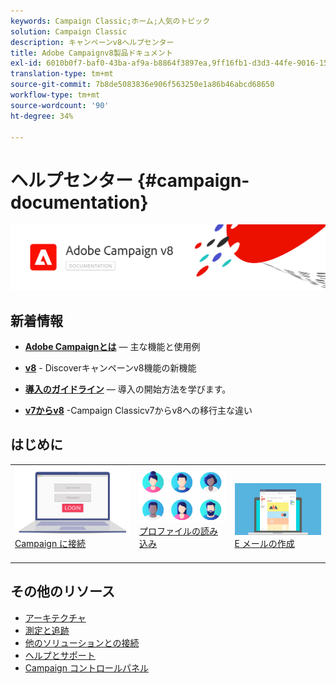 ```yaml
---
keywords: Campaign Classic;ホーム;人気のトピック
solution: Campaign Classic
description: キャンペーンv8ヘルプセンター
title: Adobe Campaignv8製品ドキュメント
exl-id: 6010b0f7-baf0-43ba-af9a-b8864f3897ea,9ff16fb1-d3d3-44fe-9016-15abffdbc74e
translation-type: tm+mt
source-git-commit: 7b8de5083836e906f563250e1a86b46abcd68650
workflow-type: tm+mt
source-wordcount: '90'
ht-degree: 34%

---
```


# ヘルプセンター {#campaign-documentation}

![](assets/banner-documentationv8.png)

## 新着情報

* **[Adobe Campaignとは](start/get-started.md)**  — 主な機能と使用例

* **[v8](start/whats-new.md)**  - Discoverキャンペーンv8機能の新機能

* **[導入のガイドライン](start/implement.md)**   — 導入の開始方法を学びます。

* **[v7からv8](start/capability-matrix.md)** -Campaign Classicv7からv8への移行主な違い

## はじめに

<table>
<tr>
  <td valign="bottom">
    <a href="start/connect.md">
      <img alt="接続" src="start/assets/do-not-localize/login.jpeg"/>
    </a>
    <div>
    <a href="start/connect.md">Campaign に接続</a>
    </div>
    <br>
  </td>

<td valign="bottom">
      <a href="start/import.md">
       <img alt="インポート" src="start/assets/do-not-localize/profiles.jpeg" />
       </a>
    <div><a href="start/import.md">プロファイルの読み込み</a>
    </div>
    <br>
  </td>
  <td valign="bottom">
    <a href="start/create-message.md">
      <img alt="E メール" src="start/assets/do-not-localize/email-design.jpeg" />
    </a>
    <div>
    <a href="start/create-message.md">E メールの作成</a>
    </div>
    <br>
  </td>
</tr>
</table>

## その他のリソース

* [アーキテクチャ](dev/architecture.md)
* [測定と追跡](start/reporting.md)
* [他のソリューションとの接続](connect/integration.md)
* [ヘルプとサポート](start/support.md)
* [Campaign コントロールパネル](https://experienceleague.adobe.com/docs/control-panel/using/control-panel-home.html?lang=ja)
